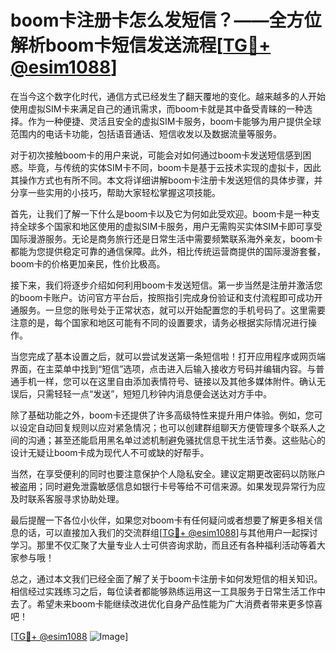 # boom卡注册卡怎么发短信？——全方位解析boom卡短信发送流程[[TG💪+ @esim1088](https://t.me/s/esim1088)]

在当今这个数字化时代，通信方式已经发生了翻天覆地的变化。越来越多的人开始使用虚拟SIM卡来满足自己的通讯需求，而boom卡就是其中备受青睐的一种选择。作为一种便捷、灵活且安全的虚拟SIM卡服务，boom卡能够为用户提供全球范围内的电话卡功能，包括语音通话、短信收发以及数据流量等服务。

对于初次接触boom卡的用户来说，可能会对如何通过boom卡发送短信感到困惑。毕竟，与传统的实体SIM卡不同，boom卡是基于云技术实现的虚拟卡，因此其操作方式也有所不同。本文将详细讲解boom卡注册卡发送短信的具体步骤，并分享一些实用的小技巧，帮助大家轻松掌握这项技能。

首先，让我们了解一下什么是boom卡以及它为何如此受欢迎。boom卡是一种支持全球多个国家和地区使用的虚拟SIM卡服务，用户无需购买实体SIM卡即可享受国际漫游服务。无论是商务旅行还是日常生活中需要频繁联系海外亲友，boom卡都能为您提供稳定可靠的通信保障。此外，相比传统运营商提供的国际漫游套餐，boom卡的价格更加亲民，性价比极高。

接下来，我们将逐步介绍如何利用boom卡发送短信。第一步当然是注册并激活您的boom卡账户。访问官方平台后，按照指引完成身份验证和支付流程即可成功开通服务。一旦您的账号处于正常状态，就可以开始配置您的手机号码了。这里需要注意的是，每个国家和地区可能有不同的设置要求，请务必根据实际情况进行操作。

当您完成了基本设置之后，就可以尝试发送第一条短信啦！打开应用程序或网页端界面，在主菜单中找到“短信”选项，点击进入后输入接收方号码并编辑内容。与普通手机一样，您可以在这里自由添加表情符号、链接以及其他多媒体附件。确认无误后，只需轻轻一点“发送”，短短几秒钟内消息便会送达对方手中。

除了基础功能之外，boom卡还提供了许多高级特性来提升用户体验。例如，您可以设定自动回复规则以应对紧急情况；也可以创建群组聊天方便管理多个联系人之间的沟通；甚至还能启用黑名单过滤机制避免骚扰信息干扰生活节奏。这些贴心的设计无疑让boom卡成为现代人不可或缺的好帮手。

当然，在享受便利的同时也要注意保护个人隐私安全。建议定期更改密码以防账户被盗用；同时避免泄露敏感信息如银行卡号等给不可信来源。如果发现异常行为应及时联系客服寻求协助处理。

最后提醒一下各位小伙伴，如果您对boom卡有任何疑问或者想要了解更多相关信息的话，可以直接加入我们的交流群组[[TG💪+ @esim1088](https://t.me/s/esim1088)]与其他用户一起探讨学习。那里不仅汇聚了大量专业人士可供咨询求助，而且还有各种福利活动等着大家参与哦！

总之，通过本文我们已经全面了解了关于boom卡注册卡如何发短信的相关知识。相信经过实践练习之后，每位读者都能够熟练运用这一工具服务于日常生活工作中去了。希望未来boom卡能继续改进优化自身产品性能为广大消费者带来更多惊喜吧！

[[TG💪+ @esim1088](https://t.me/s/esim1088) ![Image](https://i.postimg.cc/4NQfJmqS/Snipaste-2025-05-13-00-14-12.png)]